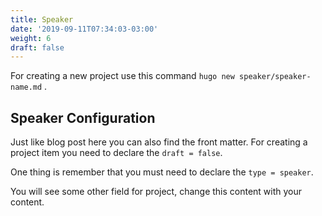 ```yaml
---
title: Speaker
date: '2019-09-11T07:34:03-03:00'
weight: 6
draft: false
---
```

For creating a new project use this command `hugo new speaker/speaker-name.md` .

Speaker Configuration
---------------------

Just like blog post here you can also find the front matter. For creating a project item you need to declare the `draft = false`.

 One thing is remember that you must need to declare the `type = speaker`.

You will see some other field for project, change this content with your content.